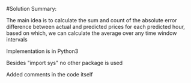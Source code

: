 #Solution Summary:

The main idea is to calculate the sum and count of the absolute error difference between actual and predicted prices for each predicted hour, based on which, we can calculate the average over any time window intervals

Implementation is in Python3

Besides "import sys" no other package is used

Added comments in the code itself



